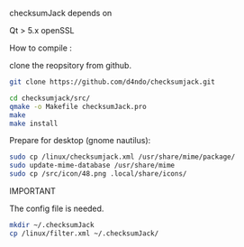 checksumJack depends on 

Qt > 5.x 
openSSL

How to compile :

clone the reopsitory from github.

```bash
git clone https://github.com/d4ndo/checksumjack.git
```

```bash
cd checksumjack/src/
qmake -o Makefile checksumJack.pro
make
make install
```

Prepare for desktop (gnome nautilus):

```bash
sudo cp /linux/checksumjack.xml /usr/share/mime/package/
sudo update-mime-database /usr/share/mime
sudo cp /src/icon/48.png .local/share/icons/
```

IMPORTANT

The config file is needed.

```bash
mkdir ~/.checksumJack
cp /linux/filter.xml ~/.checksumJack/
```
